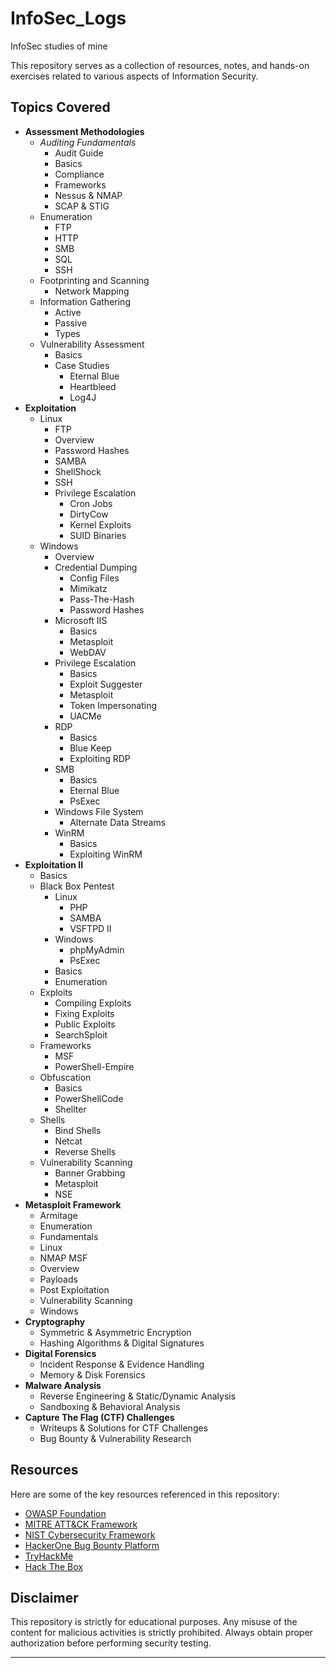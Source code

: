 # InfoSec_Logs
InfoSec studies of mine

This repository serves as a collection of resources, notes, and hands-on exercises related to various aspects of Information Security.

## Topics Covered

- **Assessment Methodologies**
  - *Auditing Fundamentals*
    - Audit Guide
    - Basics
    - Compliance
    - Frameworks
    - Nessus & NMAP
    - SCAP & STIG
  - Enumeration
    - FTP
    - HTTP
    - SMB
    - SQL
    - SSH
  - Footprinting and Scanning
    - Network Mapping
  - Information Gathering
    - Active
    - Passive
    - Types
  - Vulnerability Assessment
    - Basics
    - Case Studies
      - Eternal Blue
      - Heartbleed
      - Log4J
- **Exploitation**
  - Linux
    - FTP
    - Overview
    - Password Hashes
    - SAMBA
    - ShellShock
    - SSH
    - Privilege Escalation
      - Cron Jobs
      - DirtyCow
      - Kernel Exploits
      - SUID Binaries
  - Windows
    - Overview
    - Credential Dumping
      - Config Files
      - Mimikatz
      - Pass-The-Hash
      - Password Hashes    
    - Microsoft IIS
      - Basics
      - Metasploit
      - WebDAV
    - Privilege Escalation
      - Basics
      - Exploit Suggester
      - Metasploit
      - Token Impersonating
      - UACMe
    - RDP
      - Basics
      - Blue Keep
      - Exploiting RDP
    - SMB
      - Basics
      - Eternal Blue
      - PsExec
    - Windows File System
      - Alternate Data Streams
    - WinRM
      - Basics
      - Exploiting WinRM
- **Exploitation II**
  - Basics
  - Black Box Pentest
    - Linux
      - PHP
      - SAMBA
      - VSFTPD II
    - Windows
      - phpMyAdmin
      - PsExec
    - Basics
    - Enumeration
  - Exploits
    - Compiling Exploits
    - Fixing Exploits
    - Public Exploits
    - SearchSploit
  - Frameworks
    - MSF
    - PowerShell-Empire
  - Obfuscation
    - Basics
    - PowerShellCode
    - Shellter
  - Shells
    - Bind Shells
    - Netcat
    - Reverse Shells
  - Vulnerability Scanning
    - Banner Grabbing
    - Metasploit
    - NSE
- **Metasploit Framework**
  - Armitage
  - Enumeration
  - Fundamentals
  - Linux
  - NMAP MSF
  - Overview
  - Payloads
  - Post Exploitation
  - Vulnerability Scanning
  - Windows
- **Cryptography**
  - Symmetric & Asymmetric Encryption
  - Hashing Algorithms & Digital Signatures
- **Digital Forensics**
  - Incident Response & Evidence Handling
  - Memory & Disk Forensics
- **Malware Analysis**
  - Reverse Engineering & Static/Dynamic Analysis
  - Sandboxing & Behavioral Analysis
- **Capture The Flag (CTF) Challenges**
  - Writeups & Solutions for CTF Challenges
  - Bug Bounty & Vulnerability Research

## Resources

Here are some of the key resources referenced in this repository:

- [OWASP Foundation](https://owasp.org/)
- [MITRE ATT&CK Framework](https://attack.mitre.org/)
- [NIST Cybersecurity Framework](https://www.nist.gov/cyberframework)
- [HackerOne Bug Bounty Platform](https://www.hackerone.com/)
- [TryHackMe](https://tryhackme.com/)
- [Hack The Box](https://www.hackthebox.com/)


## Disclaimer

This repository is strictly for educational purposes. Any misuse of the content for malicious activities is strictly prohibited. Always obtain proper authorization before performing security testing.

---
